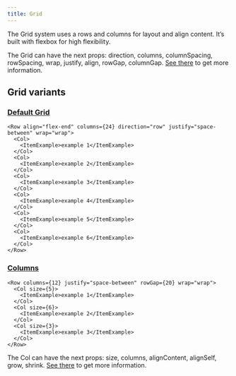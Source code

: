 ```yaml
---
title: Grid
---
```


The Grid system uses a rows and columns for layout and align content. It’s built with flexbox for high flexibility.

The Grid can have the next props: direction, columns, columnSpacing, rowSpacing, wrap, justify, align, rowGap, columnGap. [See there](/storybook/?path=/docs/core-grid--docs) to get more information.

## Grid variants

### [Default Grid](/storybook/?path=/story/core-grid--default-grid)

```tsx
<Row align="flex-end" columns={24} direction="row" justify="space-between" wrap="wrap">
  <Col>
    <ItemExample>example 1</ItemExample>
  </Col>
  <Col>
    <ItemExample>example 2</ItemExample>
  </Col>
  <Col>
    <ItemExample>example 3</ItemExample>
  </Col>
  <Col>
    <ItemExample>example 4</ItemExample>
  </Col>
  <Col>
    <ItemExample>example 5</ItemExample>
  </Col>
  <Col>
    <ItemExample>example 6</ItemExample>
  </Col>
</Row>
```

### [Columns](/storybook/?path=/story/core-grid--columns)

```tsx
<Row columns={12} justify="space-between" rowGap={20} wrap="wrap">
  <Col size={5}>
    <ItemExample>example 1</ItemExample>
  </Col>
  <Col size={6}>
    <ItemExample>example 2</ItemExample>
  </Col>
  <Col size={3}>
    <ItemExample>example 3</ItemExample>
  </Col>
</Row>
```

The Col can have the next props: size, columns, alignContent, alignSelf, grow, shrink. [See there](/storybook/?path=/docs/core-grid-col--docs) to get more information.
